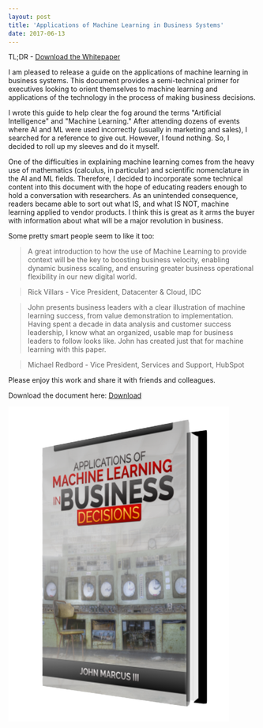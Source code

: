 ```yaml
---
layout: post
title: 'Applications of Machine Learning in Business Systems'
date: 2017-06-13
---
```


TL;DR - [Download the Whitepaper](http://bit.ly/2s7FcKv)

I am pleased to release a guide on the applications of machine learning in business systems. This document provides a semi-technical primer for executives looking to orient themselves to machine learning and applications of the technology in the process of making business decisions.

I wrote this guide to help clear the fog around the terms "Artificial Intelligence" and "Machine Learning." After attending dozens of events where AI and ML were used incorrectly (usually in marketing and sales), I searched for a reference to give out. However, I found nothing. So, I decided to roll up my sleeves and do it myself.

One of the difficulties in explaining machine learning comes from the heavy use of mathematics (calculus, in particular) and scientific nomenclature in the AI and ML fields. Therefore, I decided to incorporate some technical content into this document with the hope of educating readers enough to hold a conversation with researchers. As an unintended consequence, readers became able to sort out what IS, and what IS NOT, machine learning applied to vendor products. I think this is great as it arms the buyer with information about what will be a major revolution in business.

Some pretty smart people seem to like it too:

> A great introduction to how the use of Machine Learning to provide context will be the key to boosting business velocity, enabling dynamic business scaling, and ensuring greater business operational flexibility in our new digital world.

> Rick Villars - Vice President, Datacenter & Cloud, IDC

> John presents business leaders with a clear illustration of machine learning success, from value demonstration to implementation. Having spent a decade in data analysis and customer success leadership, I know what an organized, usable map for business leaders to follow looks like. John has created just that for machine learning with this paper.

> Michael Redbord - Vice President, Services and Support, HubSpot

Please enjoy this work and share it with friends and colleagues.

Download the document here: [Download](http://bit.ly/2s7FcKv)

[![](/img/posts/20170613_ml.png)](http://bit.ly/2s7FcKv)
